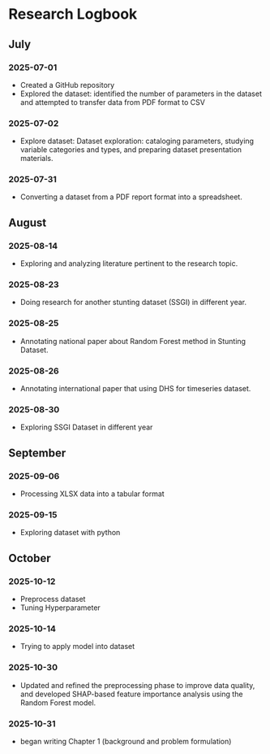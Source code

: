 # Research Logbook

## July

### 2025-07-01
- Created a GitHub repository
- Explored the dataset: identified the number of parameters in the dataset and attempted to transfer data from PDF format to CSV

### 2025-07-02
- Explore dataset: Dataset exploration: cataloging parameters, studying variable categories and types, and preparing dataset presentation materials.

### 2025-07-31
- Converting a dataset from a PDF report format into a spreadsheet.

## August

### 2025-08-14
- Exploring and analyzing literature pertinent to the research topic.

### 2025-08-23
- Doing research for another stunting dataset (SSGI) in different year.

### 2025-08-25
- Annotating national paper about Random Forest method in Stunting Dataset.

### 2025-08-26
- Annotating international paper that using DHS for timeseries dataset.

### 2025-08-30
- Exploring SSGI Dataset in different year

## September

### 2025-09-06
- Processing XLSX data into a tabular format 

### 2025-09-15
- Exploring dataset with python

## October

### 2025-10-12
- Preprocess dataset
- Tuning Hyperparameter

### 2025-10-14
-  Trying to apply model into dataset

### 2025-10-30
- Updated and refined the preprocessing phase to improve data quality, and developed SHAP-based feature importance analysis using the Random Forest model.

### 2025-10-31
- began writing Chapter 1 (background and problem formulation)